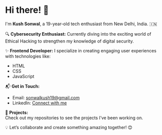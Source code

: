# Hi there! 👋  

I'm **Kush Sonwal**, a 19-year-old tech enthusiast from New Delhi, India. 🇮🇳  

🔍 **Cybersecurity Enthusiast:** Currently diving into the exciting world of Ethical Hacking to strengthen my knowledge of digital security.  

✨ **Frontend Developer:** I specialize in creating engaging user experiences with technologies like:  
- HTML  
- CSS  
- JavaScript  

📬 **Get in Touch:**  
- Email: [sonwalkush19@gmail.com](mailto:sonwalkush19@gmail.com)  
- LinkedIn: [Connect with me](#)  

🚀 **Projects:**  
Check out my repositories to see the projects I’ve been working on.  

💡 Let’s collaborate and create something amazing together! 😊  
 
